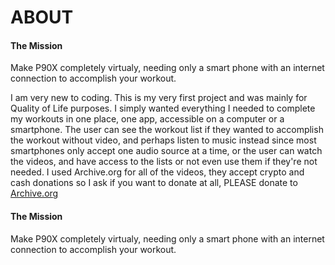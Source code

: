 <h1> ABOUT </h1>

<h4> The Mission </h4>
Make P90X completely virtualy, needing only a smart phone with an internet connection to accomplish your workout. 


I am very new to coding. This is my very first project and was mainly for Quality of Life purposes. I simply wanted everything I needed to complete my workouts in one place, one app, accessible on a computer or a smartphone. The user can see the workout list if they wanted to accomplish the workout without video, and perhaps listen to music instead since most smartphones only accept one audio source at a time, or the user can watch the videos, and have access to the lists or not even use them if they're not needed. I used Archive.org for all of the videos, they accept crypto and cash donations so I ask if you want to donate at all, PLEASE donate to [Archive.org](https://archive.org/donate?origin=iawww-TopNavDonateButton)
<p>


<h4> The Mission </h4>
Make P90X completely virtualy, needing only a smart phone with an internet connection to accomplish your workout. 
  



